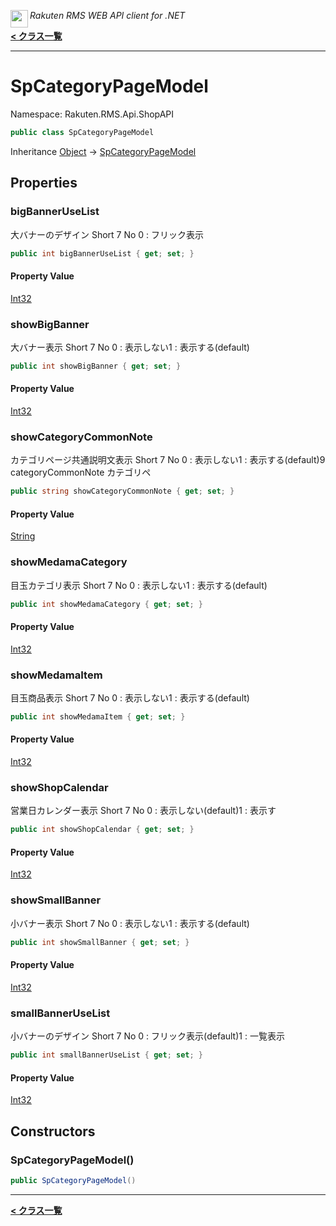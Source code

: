 <img align="left" style="height: 2em;" src="https://webservice.rakuten.co.jp/favicon.ico"><em>Rakuten RMS WEB API client for .NET</em>

[**< クラス一覧**](./)
- - -

# SpCategoryPageModel

Namespace: Rakuten.RMS.Api.ShopAPI

```csharp
public class SpCategoryPageModel
```

Inheritance [Object](https://docs.microsoft.com/en-us/dotnet/api/system.object) → [SpCategoryPageModel](./rakuten.rms.api.shopapi.spcategorypagemodel)

## Properties

### <a id="properties-bigbanneruselist"/>**bigBannerUseList**

大バナーのデザイン Short	7	No	0 : フリック表示

```csharp
public int bigBannerUseList { get; set; }
```

#### Property Value

[Int32](https://docs.microsoft.com/en-us/dotnet/api/system.int32)<br>

### <a id="properties-showbigbanner"/>**showBigBanner**

大バナー表示 Short	7	No	0 : 表示しない1 : 表示する(default)

```csharp
public int showBigBanner { get; set; }
```

#### Property Value

[Int32](https://docs.microsoft.com/en-us/dotnet/api/system.int32)<br>

### <a id="properties-showcategorycommonnote"/>**showCategoryCommonNote**

カテゴリページ共通説明文表示 Short	7	No	0 : 表示しない1 : 表示する(default)9	categoryCommonNote カテゴリペ

```csharp
public string showCategoryCommonNote { get; set; }
```

#### Property Value

[String](https://docs.microsoft.com/en-us/dotnet/api/system.string)<br>

### <a id="properties-showmedamacategory"/>**showMedamaCategory**

目玉カテゴリ表示 Short	7	No	0 : 表示しない1 : 表示する(default)

```csharp
public int showMedamaCategory { get; set; }
```

#### Property Value

[Int32](https://docs.microsoft.com/en-us/dotnet/api/system.int32)<br>

### <a id="properties-showmedamaitem"/>**showMedamaItem**

目玉商品表示 Short	7	No	0 : 表示しない1 : 表示する(default)

```csharp
public int showMedamaItem { get; set; }
```

#### Property Value

[Int32](https://docs.microsoft.com/en-us/dotnet/api/system.int32)<br>

### <a id="properties-showshopcalendar"/>**showShopCalendar**

営業日カレンダー表示 Short	7	No	0 : 表示しない(default)1 : 表示す

```csharp
public int showShopCalendar { get; set; }
```

#### Property Value

[Int32](https://docs.microsoft.com/en-us/dotnet/api/system.int32)<br>

### <a id="properties-showsmallbanner"/>**showSmallBanner**

小バナー表示 Short	7	No	0 : 表示しない1 : 表示する(default)

```csharp
public int showSmallBanner { get; set; }
```

#### Property Value

[Int32](https://docs.microsoft.com/en-us/dotnet/api/system.int32)<br>

### <a id="properties-smallbanneruselist"/>**smallBannerUseList**

小バナーのデザイン Short	7	No	0 : フリック表示(default)1 : 一覧表示

```csharp
public int smallBannerUseList { get; set; }
```

#### Property Value

[Int32](https://docs.microsoft.com/en-us/dotnet/api/system.int32)<br>

## Constructors

### <a id="constructors-.ctor"/>**SpCategoryPageModel()**

```csharp
public SpCategoryPageModel()
```


- - -
[**< クラス一覧**](./)
